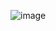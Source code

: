![image](https://github.com/karthik-kzk/reactBootstrapCrud/assets/69966711/336e32c9-6448-40fb-ad6f-937a3ca84f86)
